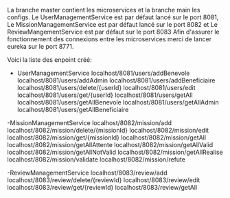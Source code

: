 La branche master contient les microservices et la branche main les configs.
Le UserManagementService est par défaut lancé sur le port 8081,
Le MissionManagementService est par défaut lancé sur le port 8082 et
Le ReviewMangementService est par défaut sur le port 8083
Afin d'assurer le fonctionnement des connexions entre les microservices merci de lancer eureka sur le port 8771.

Voici la liste des enpoint créé: 

- UserManagementService
localhost/8081/users/addBenevole
localhost/8081/users/addAdmin
localhost/8081/users/addBeneficiaire
localhost/8081/users/delete/{userId}
localhost/8081/users/edit
localhost/8081/users/get/{userId}
localhost/8081/users/getAll
localhost/8081/users/getAllBenevole
localhost/8081/users/getAllAdmin
localhost/8081/users/getAllBeneficiaire


-MissionManagementService
localhost/8082/mission/add
localhost/8082/mission/delete/{missionId}
localhost/8082/mission/edit
localhost/8082/mission/get/{missionId}
localhost/8082/mission/getAll
localhost/8082/mission/getAllAttente
localhost/8082/mission/getAllValid
localhost/8082/mission/getAllNotValid
localhost/8082/mission/getAllRealise
localhost/8082/mission/validate
localhost/8082/mission/refute

-ReviewManagementService
localhost/8083/review/add
localhost/8083/review/delete/{reviewId}
localhost/8083/review/edit
localhost/8083/review/get/{reviewId}
localhost/8083/review/getAll













